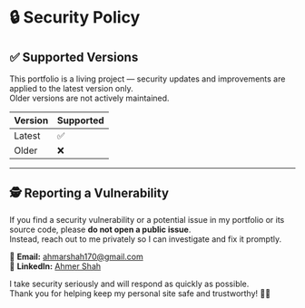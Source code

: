 # 🔒 Security Policy

## ✅ Supported Versions

This portfolio is a living project — security updates and improvements are applied to the latest version only.  
Older versions are not actively maintained.

| Version | Supported |
| ------- | ---------- |
| Latest  | ✅ |
| Older   | ❌ |

---

## 🕵️ Reporting a Vulnerability

If you find a security vulnerability or a potential issue in my portfolio or its source code, please **do not open a public issue**.  
Instead, reach out to me privately so I can investigate and fix it promptly.

📧 **Email:** [ahmarshah170@gmail.com](mailto:ahmarshah170@gmail.com)  
💼 **LinkedIn:** [Ahmer Shah](https://www.linkedin.com/in/ahmer-shah)

I take security seriously and will respond as quickly as possible.  
Thank you for helping keep my personal site safe and trustworthy! 🙏✨
